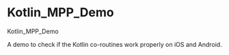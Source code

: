 # Kotlin_MPP_Demo
Kotlin_MPP_Demo

A demo to check if the Kotlin co-routines work properly on iOS and Android.
